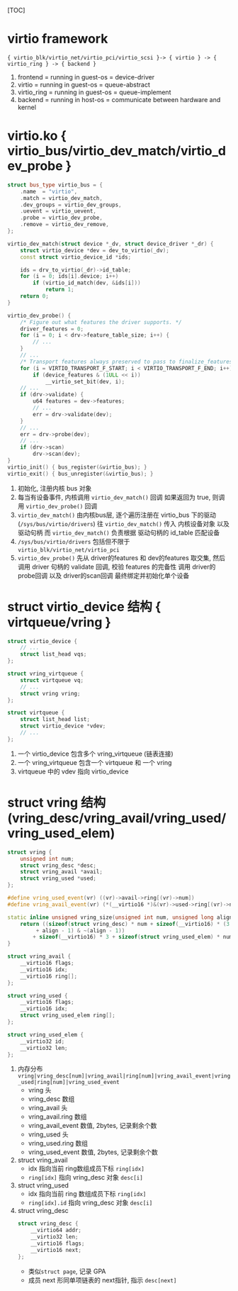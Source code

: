 [TOC]
# virtio framework
```log
{ virtio_blk/virtio_net/virtio_pci/virtio_scsi }-> { virtio } -> { virtio_ring } -> { backend }
```
1. frontend = running in guest-os    = device-driver
2. virtio = running in guest-os      = queue-abstract
3. virtio_ring = running in guest-os = queue-implement
4. backend = running in host-os = communicate between hardware and kernel

# virtio.ko { virtio_bus/virtio_dev_match/virtio_dev_probe }
```c++
struct bus_type virtio_bus = {
	.name  = "virtio",
	.match = virtio_dev_match,
	.dev_groups = virtio_dev_groups,
	.uevent = virtio_uevent,
	.probe = virtio_dev_probe,
	.remove = virtio_dev_remove,
};

virtio_dev_match(struct device *_dv, struct device_driver *_dr) {
	struct virtio_device *dev = dev_to_virtio(_dv);
	const struct virtio_device_id *ids;

	ids = drv_to_virtio(_dr)->id_table;
	for (i = 0; ids[i].device; i++)
		if (virtio_id_match(dev, &ids[i]))
			return 1;
	return 0;
}

virtio_dev_probe() {
	/* Figure out what features the driver supports. */
	driver_features = 0;
	for (i = 0; i < drv->feature_table_size; i++) {
        // ...
	}
    // ...
	/* Transport features always preserved to pass to finalize_features. */
	for (i = VIRTIO_TRANSPORT_F_START; i < VIRTIO_TRANSPORT_F_END; i++)
		if (device_features & (1ULL << i))
			__virtio_set_bit(dev, i);
    // ...
	if (drv->validate) {
		u64 features = dev->features;
        // ...
		err = drv->validate(dev);
    }
    // ...
	err = drv->probe(dev);
    // ...
	if (drv->scan)
		drv->scan(dev);
}
virtio_init() { bus_register(&virtio_bus); }
virtio_exit() {	bus_unregister(&virtio_bus); }

```
1. 初始化, 注册内核 bus 对象
2. 每当有设备事件, 内核调用 `virtio_dev_match()` 回调
   如果返回为 true, 则调用 `virtio_dev_probe()` 回调
3. `virtio_dev_match()`
   由内核bus层, 逐个遍历注册在 virtio_bus 下的驱动 (`/sys/bus/virtio/drivers`)
   往 `virtio_dev_match()` 传入 内核设备对象 以及 驱动句柄
   而 `virtio_dev_match()` 负责根据 驱动句柄的 id_table 匹配设备
4. `/sys/bus/virtio/drivers` 包括但不限于 `virtio_blk/virtio_net/virtio_pci`
5. `virtio_dev_probe()`
   先从 driver的features 和 dev的features 取交集,
   然后调用 driver 句柄的 validate 回调, 校验 features 的完备性
   调用 driver的probe回调 以及 driver的scan回调
   最终绑定并初始化单个设备

# struct virtio_device 结构 { virtqueue/vring }
```c++
struct virtio_device {
    // ...
	struct list_head vqs;
};

struct vring_virtqueue {
	struct virtqueue vq;
    // ...
    struct vring vring;
};

struct virtqueue {
	struct list_head list;
	struct virtio_device *vdev;
    // ...
};

```
1. 一个  virtio_device 包含多个 vring_virtqueue (链表连接)
2. 一个 vring_virtqueue 包含一个 virtqueue 和 一个 vring
3. virtqueue 中的 vdev 指向 virtio_device

# struct vring 结构 (vring_desc/vring_avail/vring_used/vring_used_elem) 
```c++
struct vring {
	unsigned int num;
	struct vring_desc *desc;
	struct vring_avail *avail;
	struct vring_used *used;
};

#define vring_used_event(vr) ((vr)->avail->ring[(vr)->num])
#define vring_avail_event(vr) (*(__virtio16 *)&(vr)->used->ring[(vr)->num])

static inline unsigned vring_size(unsigned int num, unsigned long align) {
	return ((sizeof(struct vring_desc) * num + sizeof(__virtio16) * (3 + num)
		 + align - 1) & ~(align - 1))
		+ sizeof(__virtio16) * 3 + sizeof(struct vring_used_elem) * num;
}

struct vring_avail {
	__virtio16 flags;
	__virtio16 idx;
	__virtio16 ring[];
};

struct vring_used {
	__virtio16 flags;
	__virtio16 idx;
	struct vring_used_elem ring[];
};

struct vring_used_elem {
	__virtio32 id;
	__virtio32 len;
};
```
1. 内存分布
    `vring|vring_desc[num]|vring_avail|ring[num]|vring_avail_event|vring_used|ring[num]|vring_used_event`
    + vring 头
    + vring_desc 数组
    + vring_avail 头
    + vring_avail.ring 数组
    + vring_avail_event 数值, 2bytes, 记录剩余个数
    + vring_used  头
    + vring_used.ring  数组
    + vring_used_event  数值, 2bytes, 记录剩余个数
2. struct vring_avail
    + idx 指向当前 ring数组成员下标 `ring[idx]`
    + `ring[idx]` 指向 vring_desc 对象 `desc[i]`
3. struct vring_used
    + idx 指向当前 ring 数组成员下标 `ring[idx]`
    + `ring[idx].id` 指向 vring_desc 对象 `desc[i]`
4. struct vring_desc
    ```c++
    struct vring_desc {
        __virtio64 addr;
        __virtio32 len;
        __virtio16 flags;
        __virtio16 next;
    };
    ```
    + 类似`struct page`, 记录 GPA
    + 成员 next 形同单项链表的 next指针, 指示 `desc[next]`
